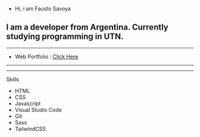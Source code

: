 - Hi, i am Fausto Savoya

I am a developer from Argentina. Currently studying programming in UTN.
----


----
- Web Portfolio : [Click Here](https://faustosav.vercel.app/)
----

------
 Skills
 - HTML
 - CSS
 - Javascript
 - Visual Studio Code
 - Git
 - Sass
 - TailwindCSS
<!---
FaustoSav/FaustoSav is a ✨ special ✨ repository because its `README.md` (this file) appears on your GitHub profile.
You can click the Preview link to take a look at your changes.
--->
